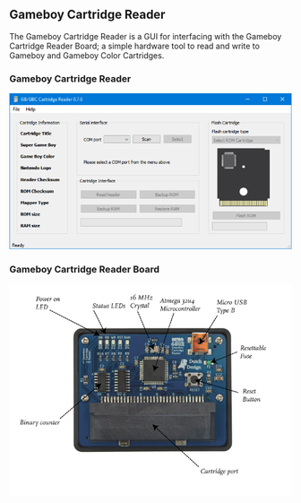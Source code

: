 ## Gameboy Cartridge Reader

The Gameboy Cartridge Reader is a GUI for interfacing with the Gameboy Cartridge Reader Board; a simple hardware tool to read and write to Gameboy and Gameboy Color Cartridges.

### Gameboy Cartridge Reader

![Gameboy Cartridge Reader Board](img/screenshot_gcr_v0_7.PNG)

### Gameboy Cartridge Reader Board

![Gameboy Cartridge Reader Board](img/hardware_explained.jpg)
